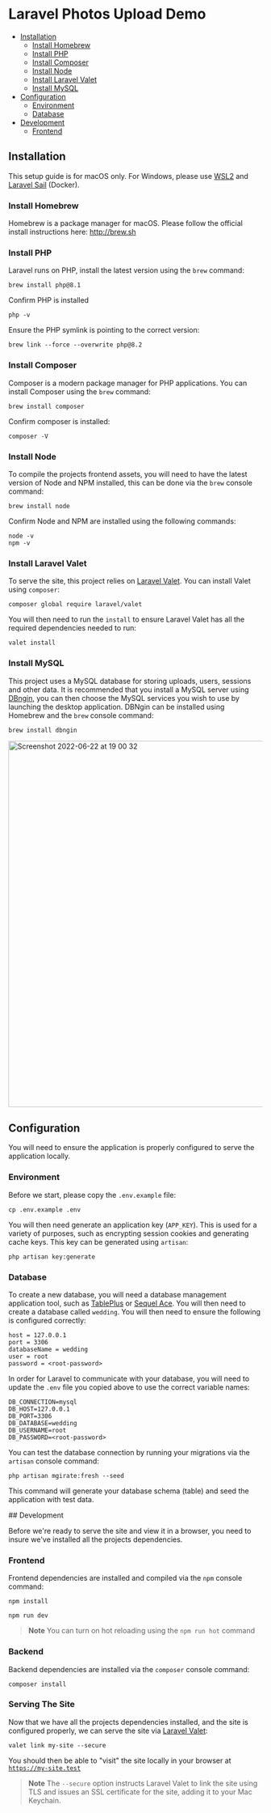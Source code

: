 # Laravel Photos Upload Demo

- [Installation](#installation)
    - [Install Homebrew](#install-homebrew)
    - [Install PHP](#install-php)
    - [Install Composer](#install-composer)
    - [Install Node](#install-node)
    - [Install Laravel Valet](#install-valet)
    - [Install MySQL](#install-mysql)
- [Configuration](#configuration)
    - [Environment](#environment)
    - [Database](#database)
- [Development](#development)
    - [Frontend](#frontend)

<a name="installation"></a>
## Installation

This setup guide is for macOS only. For Windows, please use [WSL2](https://docs.microsoft.com/en-us/windows/wsl/install) and [Laravel Sail](https://laravel.com/docs/sail) (Docker).

<a name="install-homebrew"></a>
### Install Homebrew

Homebrew is a package manager for macOS. Please follow the official install instructions here: http://brew.sh

<a name="install-php"></a>
### Install PHP

Laravel runs on PHP, install the latest version using the `brew` command:

```shell
brew install php@8.1
```

Confirm PHP is installed

```shell
php -v
```

Ensure the PHP symlink is pointing to the correct version:

```shell
brew link --force --overwrite php@8.2
```

<a name="install-composer"></a>
### Install Composer

Composer is a modern package manager for PHP applications. You can install Composer using the `brew` command:

```shell
brew install composer
```

Confirm composer is installed:

```shell
composer -V
```

<a name="install-node"></a>
### Install Node

To compile the projects frontend assets, you will need to have the latest version of Node and NPM installed, this can be done via the `brew` console command:

```shell
brew install node
```

Confirm Node and NPM are installed using the following commands:

```shell
node -v
npm -v
```

<a name="install-valet"></a>
### Install Laravel Valet

To serve the site, this project relies on [Laravel Valet](https://laravel.com/docs/valet). You can install Valet using `composer`:

```shell
composer global require laravel/valet
```

You will then need to run the `install` to ensure Laravel Valet has all the required dependencies needed to run:

```shell
valet install
```

<a name="install-mysql"></a>
### Install MySQL

This project uses a MySQL database for storing uploads, users, sessions and other data. It is recommended that you install a MySQL server using [DBngin](https://dbngin.com), you can then choose the MySQL services you wish to use by launching the desktop application. DBNgin can be installed using Homebrew and the `brew` console command:

```shell
brew install dbngin
```

<img width="724" alt="Screenshot 2022-06-22 at 19 00 32" src="https://user-images.githubusercontent.com/7163152/175105548-7e303d35-ed72-46ab-9920-fd7907eb78be.png">

<a name="configuration"></a>
## Configuration

You will need to ensure the application is properly configured to serve the application locally. 


<a name="environment"></a>
### Environment

Before we start, please copy the `.env.example` file:

```shell
cp .env.example .env
```

You will then need generate an application key (`APP_KEY`). This is used for a variety of purposes, such as encrypting session cookies and generating cache keys. This key can be generated using `artisan`:

```shell
php artisan key:generate
```

<a name="database"></a>
### Database

To create a new database, you will need a database management application tool, such as [TablePlus](https://tableplus.com) or [Sequel Ace](https://sequel-ace.com). You will then need to create a database called `wedding`. You will then need to ensure the following is configured correctly:

```
host = 127.0.0.1
port = 3306
databaseName = wedding
user = root
password = <root-password>
```

In order for Laravel to communicate with your database, you will need to update the `.env` file you copied above to use the correct variable names:


```dotenv
DB_CONNECTION=mysql
DB_HOST=127.0.0.1
DB_PORT=3306
DB_DATABASE=wedding
DB_USERNAME=root
DB_PASSWORD=<root-password>
```

You can test the database connection by running your migrations via the `artisan` console command:

```shell
php artisan mgirate:fresh --seed
```

This command will generate your database schema (table) and seed the application with test data.

<a name="Development"></a>
## Development

Before we're ready to serve the site and view it in a browser, you need to insure we've installed all the projects dependencies.

<a name="frontend"></a>
### Frontend

Frontend dependencies are installed and compiled via the `npm` console command:

```shell
npm install

npm run dev
```

> **Note** You can turn on hot reloading using the `npm run hot` command

<a name="backend"></a>
### Backend

Backend dependencies are installed via the `composer` console command:

```shell
composer install
```

### Serving The Site

Now that we have all the projects dependencies installed, and the site is configured properly, we can serve the site via [Laravel Valet](https://laravel.com/docs/valet):


```shell
valet link my-site --secure
```

You should then be able to "visit" the site locally in your browser at [`https://my-site.test`](https://my-site.test)

> **Note** The `--secure` option instructs Laravel Valet to link the site using TLS and issues an SSL certificate for the site, adding it to your Mac Keychain.
